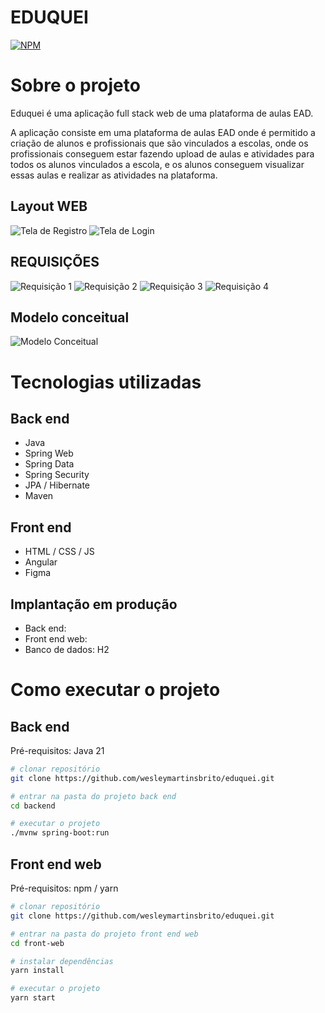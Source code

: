 # EDUQUEI 
[![NPM](https://img.shields.io/npm/l/react)](https://github.com/wesleymartinsbrito/eduquei/blob/main/LICENSE) 

# Sobre o projeto


Eduquei é uma aplicação full stack web de uma plataforma de aulas EAD.

A aplicação consiste em uma plataforma de aulas EAD onde é permitido a criação de alunos e profissionais que são vinculados a escolas, onde os profissionais conseguem estar fazendo upload de aulas e atividades para todos os alunos vinculados a escola, e os alunos conseguem visualizar essas aulas e realizar as atividades na plataforma.

## Layout WEB
![Tela de Registro](https://github.com/wesleymartinsbrito/assets/blob/main/Captura%20de%20tela%202024-06-26%20183929.png) ![Tela de Login](https://github.com/wesleymartinsbrito/assets/blob/main/Captura%20de%20tela%202024-06-26%20183844.png)

## REQUISIÇÕES
![Requisição 1](https://github.com/wesleymartinsbrito/assets/blob/main/Captura%20de%20tela%202024-06-28%20160625.png)
![Requisição 2](https://github.com/wesleymartinsbrito/assets/blob/main/Captura%20de%20tela%202024-06-28%20160650.png)
![Requisição 3](https://github.com/wesleymartinsbrito/assets/blob/main/Captura%20de%20tela%202024-06-28%20160747.png)
![Requisição 4](https://github.com/wesleymartinsbrito/assets/blob/main/Captura%20de%20tela%202024-06-28%20160817.png)
## Modelo conceitual
![Modelo Conceitual](https://github.com/wesleymartinsbrito/assets/blob/main/DIAGRAMA%20EDUQUEI.png)

# Tecnologias utilizadas
## Back end
- Java
- Spring Web
- Spring Data
- Spring Security
- JPA / Hibernate
- Maven
## Front end
- HTML / CSS / JS 
- Angular
- Figma
## Implantação em produção
- Back end: 
- Front end web: 
- Banco de dados: H2

# Como executar o projeto

## Back end
Pré-requisitos: Java 21

```bash
# clonar repositório
git clone https://github.com/wesleymartinsbrito/eduquei.git

# entrar na pasta do projeto back end
cd backend

# executar o projeto
./mvnw spring-boot:run
```

## Front end web 
Pré-requisitos: npm / yarn

```bash
# clonar repositório
git clone https://github.com/wesleymartinsbrito/eduquei.git

# entrar na pasta do projeto front end web
cd front-web

# instalar dependências
yarn install

# executar o projeto
yarn start
```
